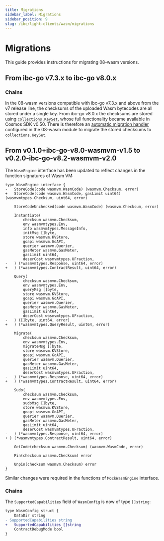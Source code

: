 ```yaml
---
title: Migrations
sidebar_label: Migrations
sidebar_position: 9
slug: /ibc/light-clients/wasm/migrations
---
```


# Migrations

This guide provides instructions for migrating 08-wasm versions.

## From ibc-go v7.3.x to ibc-go v8.0.x

### Chains

In the 08-wasm versions compatible with ibc-go v7.3.x and above from the v7 release line, the checksums of the uploaded Wasm bytecodes are all stored under a single key. From ibc-go v8.0.x the checksums are stored using [`collections.KeySet`](https://docs.cosmos.network/v0.50/build/packages/collections#keyset), whose full functionality became available in Cosmos SDK v0.50. There is therefore an [automatic migration handler](https://github.com/cosmos/ibc-go/blob/57fcdb9a9a9db9b206f7df2f955866dc4e10fef4/modules/light-clients/08-wasm/module.go#L115-L118) configured in the 08-wasm module to migrate the stored checksums to `collections.KeySet`.

## From v0.1.0+ibc-go-v8.0-wasmvm-v1.5 to v0.2.0-ibc-go-v8.2-wasmvm-v2.0

The `WasmEngine` interface has been updated to reflect changes in the function signatures of Wasm VM:

```
type WasmEngine interface {
-	StoreCode(code wasmvm.WasmCode) (wasmvm.Checksum, error)
+	StoreCode(code wasmvm.WasmCode, gasLimit uint64) (wasmvmtypes.Checksum, uint64, error)

	StoreCodeUnchecked(code wasmvm.WasmCode) (wasmvm.Checksum, error)

	Instantiate(
		checksum wasmvm.Checksum,
		env wasmvmtypes.Env,
		info wasmvmtypes.MessageInfo,
		initMsg []byte,
		store wasmvm.KVStore,
		goapi wasmvm.GoAPI,
		querier wasmvm.Querier,
		gasMeter wasmvm.GasMeter,
		gasLimit uint64,
		deserCost wasmvmtypes.UFraction,
-	) (*wasmvmtypes.Response, uint64, error)
+	) (*wasmvmtypes.ContractResult, uint64, error)

	Query(
		checksum wasmvm.Checksum,
		env wasmvmtypes.Env,
		queryMsg []byte,
		store wasmvm.KVStore,
		goapi wasmvm.GoAPI,
		querier wasmvm.Querier,
		gasMeter wasmvm.GasMeter,
		gasLimit uint64,
		deserCost wasmvmtypes.UFraction,
-	) ([]byte, uint64, error)
+	) (*wasmvmtypes.QueryResult, uint64, error)

	Migrate(
		checksum wasmvm.Checksum,
		env wasmvmtypes.Env,
		migrateMsg []byte,
		store wasmvm.KVStore,
		goapi wasmvm.GoAPI,
		querier wasmvm.Querier,
		gasMeter wasmvm.GasMeter,
		gasLimit uint64,
		deserCost wasmvmtypes.UFraction,
-	) (*wasmvmtypes.Response, uint64, error)
+	) (*wasmvmtypes.ContractResult, uint64, error)

	Sudo(
		checksum wasmvm.Checksum,
		env wasmvmtypes.Env,
		sudoMsg []byte,
		store wasmvm.KVStore,
		goapi wasmvm.GoAPI,
		querier wasmvm.Querier,
		gasMeter wasmvm.GasMeter,
		gasLimit uint64,
		deserCost wasmvmtypes.UFraction,
-	) (*wasmvmtypes.Response, uint64, error)
+ ) (*wasmvmtypes.ContractResult, uint64, error)

	GetCode(checksum wasmvm.Checksum) (wasmvm.WasmCode, error)

	Pin(checksum wasmvm.Checksum) error

	Unpin(checksum wasmvm.Checksum) error
}
```

Similar changes were required in the functions of `MockWasmEngine` interface.

### Chains

The `SupportedCapabilities` field of `WasmConfig` is now of type `[]string`:

```diff
type WasmConfig struct {
	DataDir string
- SupportedCapabilities string
+	SupportedCapabilities []string
	ContractDebugMode bool
}
```




